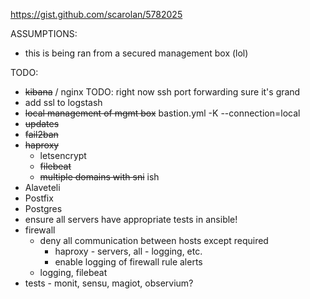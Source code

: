 https://gist.github.com/scarolan/5782025

ASSUMPTIONS:
- this is being ran from a secured management box (lol)

TODO:
- ~~kibana~~ / nginx TODO: right now ssh port forwarding sure it's grand
- add ssl to logstash
- ~~local management of mgmt box~~ bastion.yml -K --connection=local
- ~~updates~~
- ~~fail2ban~~
- ~~haproxy~~
  - letsencrypt
  - ~~filebeat~~
  - ~~multiple domains with sni~~ ish
- Alaveteli
- Postfix
- Postgres
- ensure all servers have appropriate tests in ansible!
- firewall
  - deny all communication between hosts except required
    - haproxy - servers, all - logging, etc.
    - enable logging of firewall rule alerts
  - logging, filebeat
- tests - monit, sensu, magiot, observium?

